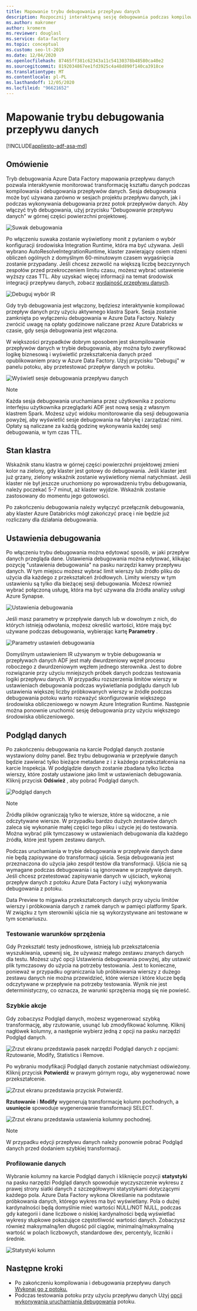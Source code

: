 ```yaml
---
title: Mapowanie trybu debugowania przepływu danych
description: Rozpocznij interaktywną sesję debugowania podczas kompilowania przepływów danych
ms.author: makromer
author: kromerm
ms.reviewer: douglasl
ms.service: data-factory
ms.topic: conceptual
ms.custom: seo-lt-2019
ms.date: 12/04/2020
ms.openlocfilehash: 87465ff381c62343a11c54130378b48580ca40e2
ms.sourcegitcommit: 8192034867ee1fd3925c4a48d890f140ca3918ce
ms.translationtype: MT
ms.contentlocale: pl-PL
ms.lasthandoff: 12/05/2020
ms.locfileid: "96621652"
---
```

# <a name="mapping-data-flow-debug-mode"></a>Mapowanie trybu debugowania przepływu danych

[!INCLUDE[appliesto-adf-asa-md](includes/appliesto-adf-asa-md.md)]

## <a name="overview"></a>Omówienie

Tryb debugowania Azure Data Factory mapowania przepływu danych pozwala interaktywnie monitorować transformację kształtu danych podczas kompilowania i debugowania przepływów danych. Sesja debugowania może być używana zarówno w sesjach projektu przepływu danych, jak i podczas wykonywania debugowania przez potok przepływów danych. Aby włączyć tryb debugowania, użyj przycisku "Debugowanie przepływu danych" w górnej części powierzchni projektowej.

![Suwak debugowania](media/data-flow/debugbutton.png "Suwak debugowania")

Po włączeniu suwaka zostanie wyświetlony monit z pytaniem o wybór konfiguracji środowiska Integration Runtime, która ma być używana. Jeśli wybrano AutoResolveIntegrationRuntime, klaster zawierający osiem rdzeni obliczeń ogólnych z domyślnym 60-minutowym czasem wygaśnięcia zostanie przypadany. Jeśli chcesz zezwolić na większą liczbę bezczynnych zespołów przed przekroczeniem limitu czasu, możesz wybrać ustawienie wyższy czas TTL. Aby uzyskać więcej informacji na temat środowisk integracji przepływu danych, zobacz [wydajność przepływu danych](concepts-data-flow-performance.md#ir).

![Debuguj wybór IR](media/data-flow/debug-new-1.png "Debuguj wybór IR")

Gdy tryb debugowania jest włączony, będziesz interaktywnie kompilować przepływ danych przy użyciu aktywnego klastra Spark. Sesja zostanie zamknięta po wyłączeniu debugowania w Azure Data Factory. Należy zwrócić uwagę na opłaty godzinowe naliczane przez Azure Databricks w czasie, gdy sesja debugowania jest włączona.

W większości przypadków dobrym sposobem jest skompilowanie przepływów danych w trybie debugowania, aby można było zweryfikować logikę biznesową i wyświetlić przekształcenia danych przed opublikowaniem pracy w Azure Data Factory. Użyj przycisku "Debuguj" w panelu potoku, aby przetestować przepływ danych w potoku.

![Wyświetl sesje debugowania przepływu danych](media/iterative-development-debugging/view-dataflow-debug-sessions.png)

> [!NOTE]
> Każda sesja debugowania uruchamiana przez użytkownika z poziomu interfejsu użytkownika przeglądarki ADF jest nową sesją z własnym klastrem Spark. Możesz użyć widoku monitorowanie dla sesji debugowania powyżej, aby wyświetlić sesje debugowania na fabrykę i zarządzać nimi. Opłaty są naliczane za każdą godzinę wykonywania każdej sesji debugowania, w tym czas TTL.

## <a name="cluster-status"></a>Stan klastra

Wskaźnik stanu klastra w górnej części powierzchni projektowej zmieni kolor na zielony, gdy klaster jest gotowy do debugowania. Jeśli klaster jest już grzany, zielony wskaźnik zostanie wyświetlony niemal natychmiast. Jeśli klaster nie był jeszcze uruchomiony po wprowadzeniu trybu debugowania, należy poczekać 5-7 minut, aż klaster wyjdzie. Wskaźnik zostanie zastosowany do momentu jego gotowości.

Po zakończeniu debugowania należy wyłączyć przełącznik debugowania, aby klaster Azure Databricks mógł zakończyć pracę i nie będzie już rozliczany dla działania debugowania.

## <a name="debug-settings"></a>Ustawienia debugowania

Po włączeniu trybu debugowania można edytować sposób, w jaki przepływ danych przegląda dane. Ustawienia debugowania można edytować, klikając pozycję "ustawienia debugowania" na pasku narzędzi kanwy przepływu danych. W tym miejscu możesz wybrać limit wierszy lub źródło pliku do użycia dla każdego z przekształceń źródłowych. Limity wierszy w tym ustawieniu są tylko dla bieżącej sesji debugowania. Możesz również wybrać połączoną usługę, która ma być używana dla źródła analizy usługi Azure Synapse. 

![Ustawienia debugowania](media/data-flow/debug-settings.png "Ustawienia debugowania")

Jeśli masz parametry w przepływie danych lub w dowolnym z nich, do których istnieją odwołania, możesz określić wartości, które mają być używane podczas debugowania, wybierając kartę **Parametry** .

![Parametry ustawień debugowania](media/data-flow/debug-settings2.png "Parametry ustawień debugowania")

Domyślnym ustawieniem IR używanym w trybie debugowania w przepływach danych ADF jest mały dwurdzeniowy węzeł procesu roboczego z dwurdzeniowym węzłem jednego sterownika. Jest to dobre rozwiązanie przy użyciu mniejszych próbek danych podczas testowania logiki przepływu danych. W przypadku rozszerzenia limitów wierszy w ustawieniach debugowania podczas wyświetlania podglądu danych lub ustawienia większej liczby próbkowanych wierszy w źródle podczas debugowania potoku warto rozważyć skonfigurowanie większego środowiska obliczeniowego w nowym Azure Integration Runtime. Następnie można ponownie uruchomić sesję debugowania przy użyciu większego środowiska obliczeniowego.

## <a name="data-preview"></a>Podgląd danych

Po zakończeniu debugowania na karcie Podgląd danych zostanie wystawiony dolny panel. Bez trybu debugowania w przepływie danych będzie zawierać tylko bieżące metadane z i z każdego przekształcenia na karcie Inspekcja. W podglądzie danych zostanie zbadana tylko liczba wierszy, które zostały ustawione jako limit w ustawieniach debugowania. Kliknij przycisk **Odśwież** , aby pobrać Podgląd danych.

![Podgląd danych](media/data-flow/datapreview.png "Podgląd danych")

> [!NOTE]
> Źródła plików ograniczają tylko te wiersze, które są widoczne, a nie odczytywane wiersze. W przypadku bardzo dużych zestawów danych zaleca się wykonanie małej części tego pliku i użycie jej do testowania. Można wybrać plik tymczasowy w ustawieniach debugowania dla każdego źródła, które jest typem zestawu danych.

Podczas uruchamiania w trybie debugowania w przepływie danych dane nie będą zapisywane do transformacji ujścia. Sesja debugowania jest przeznaczona do użycia jako zespół testów dla transformacji. Ujścia nie są wymagane podczas debugowania i są ignorowane w przepływie danych. Jeśli chcesz przetestować zapisywanie danych w ujściach, wykonaj przepływ danych z potoku Azure Data Factory i użyj wykonywania debugowania z potoku.

Data Preview to migawka przekształconych danych przy użyciu limitów wierszy i próbkowania danych z ramek danych w pamięci platformy Spark. W związku z tym sterowniki ujścia nie są wykorzystywane ani testowane w tym scenariuszu.

### <a name="testing-join-conditions"></a>Testowanie warunków sprzężenia

Gdy Przekształć testy jednostkowe, istnieją lub przekształcenia wyszukiwania, upewnij się, że używasz małego zestawu znanych danych dla testu. Możesz użyć opcji Ustawienia debugowania powyżej, aby ustawić plik tymczasowy do użycia na potrzeby testowania. Jest to konieczne, ponieważ w przypadku ograniczania lub próbkowania wierszy z dużego zestawu danych nie można przewidzieć, które wiersze i które klucze będą odczytywane w przepływie na potrzeby testowania. Wynik nie jest deterministyczny, co oznacza, że warunki sprzężenia mogą się nie powieść.

### <a name="quick-actions"></a>Szybkie akcje

Gdy zobaczysz Podgląd danych, możesz wygenerować szybką transformację, aby rzutowanie, usunąć lub zmodyfikować kolumnę. Kliknij nagłówek kolumny, a następnie wybierz jedną z opcji na pasku narzędzi Podgląd danych.

![Zrzut ekranu przedstawia pasek narzędzi Podgląd danych z opcjami: Rzutowanie, Modify, Statistics i Remove.](media/data-flow/quick-actions1.png "Szybkie akcje")

Po wybraniu modyfikacji Podgląd danych zostanie natychmiast odświeżony. Kliknij przycisk **Potwierdź** w prawym górnym rogu, aby wygenerować nowe przekształcenie.

![Zrzut ekranu przedstawia przycisk Potwierdź.](media/data-flow/quick-actions2.png "Szybkie akcje")

**Rzutowanie** i **Modify** wygenerują transformację kolumn pochodnych, a **usunięcie** spowoduje wygenerowanie transformacji SELECT.

![Zrzut ekranu przedstawia ustawienia kolumny pochodnej.](media/data-flow/quick-actions3.png "Szybkie akcje")

> [!NOTE]
> W przypadku edycji przepływu danych należy ponownie pobrać Podgląd danych przed dodaniem szybkiej transformacji.

### <a name="data-profiling"></a>Profilowanie danych

Wybranie kolumny na karcie Podgląd danych i kliknięcie pozycji **statystyki** na pasku narzędzi Podgląd danych spowoduje wyczyszczenie wykresu z prawej strony siatki danych z szczegółowymi statystykami dotyczącymi każdego pola. Azure Data Factory wykona Określanie na podstawie próbkowania danych, którego wykres ma być wyświetlany. Pola o dużej kardynalności będą domyślnie mieć wartości NULL/NOT NULL, podczas gdy kategorii i dane liczbowe o niskiej kardynalności będą wyświetlać wykresy słupkowe pokazujące częstotliwość wartości danych. Zobaczysz również maksymalną/len długość pól ciągów, minimalną/maksymalną wartość w polach liczbowych, standardowe dev, percentyly, liczniki i średnie.

![Statystyki kolumn](media/data-flow/stats.png "Statystyki kolumn")

## <a name="next-steps"></a>Następne kroki

* Po zakończeniu kompilowania i debugowania przepływu danych [Wykonaj go z potoku.](control-flow-execute-data-flow-activity.md)
* Podczas testowania potoku przy użyciu przepływu danych Użyj [opcji wykonywania uruchamiania debugowania](iterative-development-debugging.md) potoku.
